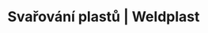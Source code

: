 ---
Link: "file:/Users/vinayakpatel/Downloads/www.weldplast.cz/produkty/svarovani-plastu/spodni-izolace-a-tunely%3Fpg=2"
product_name: "null"
product_id: "null"
title: "Svařování plastů | Weldplast"
product_desc: ""
product_specs: ""
product_downloads: ""
href: ""
accessories: ""
similar_products: ""
---
